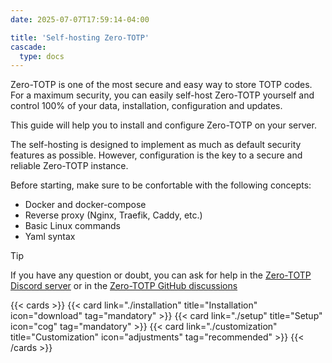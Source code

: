 ```yaml
---
date: 2025-07-07T17:59:14-04:00

title: 'Self-hosting Zero-TOTP'
cascade:
  type: docs
---
```

Zero-TOTP is one of the most secure and easy way to store TOTP codes. For a maximum security, you can easily self-host Zero-TOTP yourself and control 100% of your data, installation, configuration and updates.

This guide will help you to install and configure Zero-TOTP on your server. 

The self-hosting is designed to implement as much as default security features as possible. However, configuration is the key to a secure and reliable Zero-TOTP instance. 

Before starting, make sure to be confortable with the following concepts:
- Docker and docker-compose
- Reverse proxy (Nginx, Traefik, Caddy, etc.)
- Basic Linux commands
- Yaml syntax

> [!tip]
> If you have any question or doubt, you can ask for help in the [Zero-TOTP Discord server](https://discord.gg/77JrdbxNZD) or in the [Zero-TOTP GitHub discussions](https://github.com/SeaweedbrainCY/zero-totp/discussions) 


{{< cards >}}
  {{< card link="./installation" title="Installation" icon="download" tag="mandatory" >}}
  {{< card link="./setup" title="Setup" icon="cog" tag="mandatory" >}}
  {{< card link="./customization" title="Customization" icon="adjustments" tag="recommended" >}}
{{< /cards >}}

